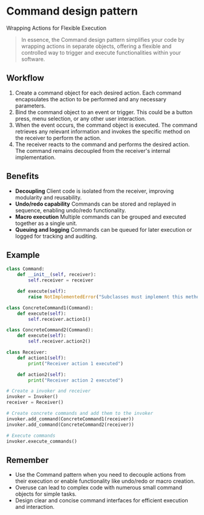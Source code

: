 # **Command design pattern**

Wrapping Actions for Flexible Execution

> In essence, the Command design pattern simplifies your code by wrapping actions in separate objects, offering a flexible and controlled way to trigger and execute functionalities within your software.

## Workflow

1. Create a command object for each desired action. Each command encapsulates the action to be performed and any necessary parameters.
2. Bind the command object to an event or trigger. This could be a button press, menu selection, or any other user interaction.
3. When the event occurs, the command object is executed. The command retrieves any relevant information and invokes the specific method on the receiver to perform the action.
4. The receiver reacts to the command and performs the desired action. The command remains decoupled from the receiver's internal implementation.

## Benefits

* **Decoupling**
  Client code is isolated from the receiver, improving modularity and reusability.
* **Undo/redo capability**
  Commands can be stored and replayed in sequence, enabling undo/redo functionality.
* **Macro execution**
  Multiple commands can be grouped and executed together as a single unit.
* **Queuing and logging**
  Commands can be queued for later execution or logged for tracking and auditing.

## Example

```python
class Command:
    def __init__(self, receiver):
        self.receiver = receiver

    def execute(self):
        raise NotImplementedError("Subclasses must implement this method")

class ConcreteCommand1(Command):
    def execute(self):
        self.receiver.action1()

class ConcreteCommand2(Command):
    def execute(self):
        self.receiver.action2()

class Receiver:
    def action1(self):
        print("Receiver action 1 executed")

    def action2(self):
        print("Receiver action 2 executed")

# Create a invoker and receiver
invoker = Invoker()
receiver = Receiver()

# Create concrete commands and add them to the invoker
invoker.add_command(ConcreteCommand1(receiver))
invoker.add_command(ConcreteCommand2(receiver))

# Execute commands
invoker.execute_commands()

```

## Remember

* Use the Command pattern when you need to decouple actions from their execution or enable functionality like undo/redo or macro creation.
* Overuse can lead to complex code with numerous small command objects for simple tasks.
* Design clear and concise command interfaces for efficient execution and interaction.

